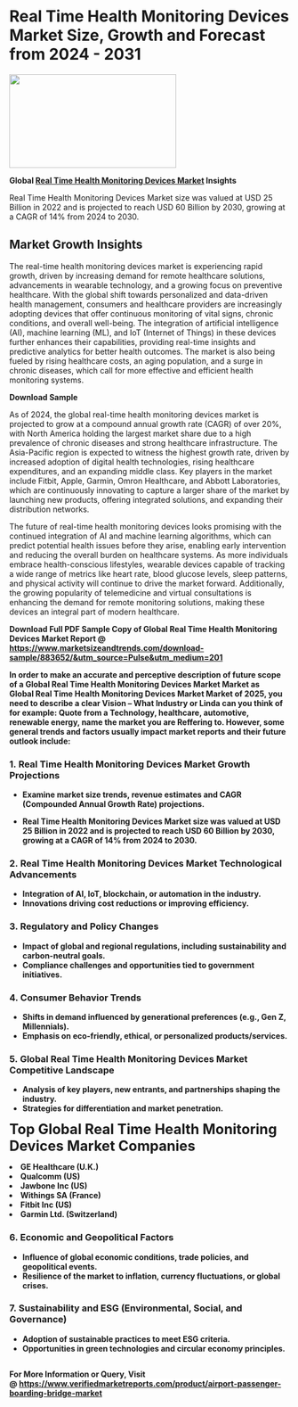 <H1>Real Time Health Monitoring Devices Market Size, Growth and Forecast from 2024 - 2031</H1><img class="aligncenter size-medium wp-image-584254" src="https://thirdeyenews.in/wp-content/uploads/2024/09/Global-Market-Research-300x168.jpeg" alt="" width="300" height="168" /><p><strong>Global&nbsp;<a href="https://www.marketsizeandtrends.com/download-sample/883652/&amp;utm_source=Pulse&amp;utm_medium=201">Real Time Health Monitoring Devices Market</a> Insights</strong></p><p>Real Time Health Monitoring Devices Market size was valued at USD 25 Billion in 2022 and is projected to reach USD 60 Billion by 2030, growing at a CAGR of 14% from 2024 to 2030.</p><p><h2>Market Growth Insights</h2> <p>The real-time health monitoring devices market is experiencing rapid growth, driven by increasing demand for remote healthcare solutions, advancements in wearable technology, and a growing focus on preventive healthcare. With the global shift towards personalized and data-driven health management, consumers and healthcare providers are increasingly adopting devices that offer continuous monitoring of vital signs, chronic conditions, and overall well-being. The integration of artificial intelligence (AI), machine learning (ML), and IoT (Internet of Things) in these devices further enhances their capabilities, providing real-time insights and predictive analytics for better health outcomes. The market is also being fueled by rising healthcare costs, an aging population, and a surge in chronic diseases, which call for more effective and efficient health monitoring systems.</p> <p><strong>Download Sample</strong></p> <p>As of 2024, the global real-time health monitoring devices market is projected to grow at a compound annual growth rate (CAGR) of over 20%, with North America holding the largest market share due to a high prevalence of chronic diseases and strong healthcare infrastructure. The Asia-Pacific region is expected to witness the highest growth rate, driven by increased adoption of digital health technologies, rising healthcare expenditures, and an expanding middle class. Key players in the market include Fitbit, Apple, Garmin, Omron Healthcare, and Abbott Laboratories, which are continuously innovating to capture a larger share of the market by launching new products, offering integrated solutions, and expanding their distribution networks. <p>The future of real-time health monitoring devices looks promising with the continued integration of AI and machine learning algorithms, which can predict potential health issues before they arise, enabling early intervention and reducing the overall burden on healthcare systems. As more individuals embrace health-conscious lifestyles, wearable devices capable of tracking a wide range of metrics like heart rate, blood glucose levels, sleep patterns, and physical activity will continue to drive the market forward. Additionally, the growing popularity of telemedicine and virtual consultations is enhancing the demand for remote monitoring solutions, making these devices an integral part of modern healthcare.</p> <p><strong></p><p><span class=""><strong>Download Full PDF Sample Copy of Global Real Time Health Monitoring Devices Market Report</strong> @ <a href="https://www.marketsizeandtrends.com/download-sample/883652/&amp;utm_source=Pulse&amp;utm_medium=201" target="_blank">https://www.marketsizeandtrends.com/download-sample/883652/&amp;utm_source=Pulse&amp;utm_medium=201</a></span></p><p>In order to make an accurate and perceptive description of future scope of a Global&nbsp;Real Time Health Monitoring Devices Market Market as Global&nbsp;Real Time Health Monitoring Devices Market Market of 2025, you need to describe a clear Vision &ndash; What Industry or Linda can you think of for example: Quote from a Technology, healthcare, automotive, renewable energy, name the market you are Reffering to. However, some general trends and factors usually impact market reports and their future outlook include:</p><h3>1.&nbsp;<strong>Real Time Health Monitoring Devices Market Growth Projections</strong></h3><ul><li>Examine market size trends, revenue estimates and CAGR (Compounded Annual Growth Rate) projections.</li><li><p>Real Time Health Monitoring Devices Market size was valued at USD 25 Billion in 2022 and is projected to reach USD 60 Billion by 2030, growing at a CAGR of 14% from 2024 to 2030.</p></li></ul><h3>2.&nbsp;<strong>Real Time Health Monitoring Devices Market Technological Advancements</strong></h3><ul><li>Integration of AI, IoT, blockchain, or automation in the industry.</li><li>Innovations driving cost reductions or improving efficiency.</li></ul><h3>3.&nbsp;<strong>Regulatory and Policy Changes</strong></h3><ul><li>Impact of global and regional regulations, including sustainability and carbon-neutral goals.</li><li>Compliance challenges and opportunities tied to government initiatives.</li></ul><h3>4.&nbsp;<strong>Consumer Behavior Trends</strong></h3><ul><li>Shifts in demand influenced by generational preferences (e.g., Gen Z, Millennials).</li><li>Emphasis on eco-friendly, ethical, or personalized products/services.</li></ul><h3>5.&nbsp;<strong>Global Real Time Health Monitoring Devices Market Competitive Landscape</strong></h3><ul><li>Analysis of key players, new entrants, and partnerships shaping the industry.</li><li>Strategies for differentiation and market penetration.</li></ul><p data-pm-slice="1 1 []"><span style="color: inherit; font-family: inherit; font-size: 25px;">Top Global Real Time Health Monitoring Devices Market Companies</span></p><div class="" data-test-id=""><p><li>GE Healthcare (U.K.)</li><li> Qualcomm (US)</li><li> Jawbone Inc (US)</li><li> Withings SA (France)</li><li> Fitbit Inc (US)</li><li> Garmin Ltd. (Switzerland)</li></p></div><h3>6.&nbsp;<strong>Economic and Geopolitical Factors</strong></h3><ul><li>Influence of global economic conditions, trade policies, and geopolitical events.</li><li>Resilience of the market to inflation, currency fluctuations, or global crises.</li></ul><h3>7.&nbsp;<strong>Sustainability and ESG (Environmental, Social, and Governance)</strong></h3><ul><li>Adoption of sustainable practices to meet ESG criteria.</li><li>Opportunities in green technologies and circular economy principles.</li></ul><h2><strong style="font-size: 14px;">For More Information or Query, Visit @&nbsp;</strong><a style="background-color: #ffffff; font-size: 14px;" href="https://www.marketsizeandtrends.com/report/real-time-health-monitoring-devices-market/" target="_blank">https://www.verifiedmarketreports.com/product/airport-passenger-boarding-bridge-market</a></h2>
